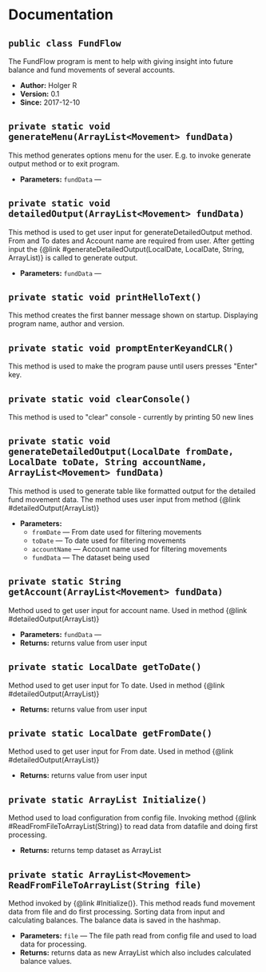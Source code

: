 # Documentation

## `public class FundFlow`

The FundFlow program is ment to help with giving insight into future balance and fund movements of several accounts.

 * **Author:** Holger R
 * **Version:** 0.1
 * **Since:** 2017-12-10

## `private static void generateMenu(ArrayList<Movement> fundData)`

This method generates options menu for the user. E.g. to invoke generate output method or to exit program.

 * **Parameters:** `fundData` — 

## `private static void detailedOutput(ArrayList<Movement> fundData)`

This method is used to get user input for generateDetailedOutput method. From and To dates and Account name are required from user. After getting input the {@link #generateDetailedOutput(LocalDate, LocalDate, String, ArrayList)} is called to generate output.

 * **Parameters:** `fundData` — 

## `private static void printHelloText()`

This method creates the first banner message shown on startup. Displaying program name, author and version.

## `private static void promptEnterKeyandCLR()`

This method is used to make the program pause until users presses "Enter" key.

## `private static void clearConsole()`

This method is used to "clear" console - currently by printing 50 new lines

## `private static void generateDetailedOutput(LocalDate fromDate, LocalDate toDate, String accountName, ArrayList<Movement> fundData)`

This method is used to generate table like formatted output for the detailed fund movement data. The method uses user input from method {@link #detailedOutput(ArrayList)}

 * **Parameters:**
   * `fromDate` — From date used for filtering movements
   * `toDate` — To date used for filtering movements
   * `accountName` — Account name used for filtering movements
   * `fundData` — The dataset being used

## `private static String getAccount(ArrayList<Movement> fundData)`

Method used to get user input for account name. Used in method {@link #detailedOutput(ArrayList)}

 * **Parameters:** `fundData` — 
 * **Returns:** returns value from user input

## `private static LocalDate getToDate()`

Method used to get user input for To date. Used in method {@link #detailedOutput(ArrayList)}

 * **Returns:** returns value from user input

## `private static LocalDate getFromDate()`

Method used to get user input for From date. Used in method {@link #detailedOutput(ArrayList)}

 * **Returns:** returns value from user input

## `private static ArrayList Initialize()`

Method used to load configuration from config file. Invoking method {@link #ReadFromFileToArrayList(String)} to read data from datafile and doing first processing.

 * **Returns:** returns temp dataset as ArrayList

## `private static ArrayList<Movement> ReadFromFileToArrayList(String file)`

Method invoked by {@link #Initialize()}. This method reads fund movement data from file and do first processing. Sorting data from input and calculating balances. The balance data is saved in the hashmap.

 * **Parameters:** `file` — The file path read from config file and used to load data for processing.
 * **Returns:** returns data as new ArrayList which also includes calculated balance values.

